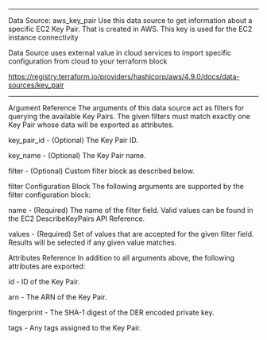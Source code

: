 ******************************************************************************************
Data Source: aws_key_pair
Use this data source to get information about a specific EC2 Key Pair. 
That is created in AWS.  This key is used for the EC2 instance connectivity 

Data Source uses external value in cloud services to import specific configuration
from cloud to your terraform block 

https://registry.terraform.io/providers/hashicorp/aws/4.9.0/docs/data-sources/key_pair
*****************************************************************************************


Argument Reference
The arguments of this data source act as filters for querying the available Key Pairs. The given filters must match exactly one Key Pair whose data will be exported as attributes.

key_pair_id - (Optional) The Key Pair ID.

key_name - (Optional) The Key Pair name.

filter - (Optional) Custom filter block as described below.

filter Configuration Block
The following arguments are supported by the filter configuration block:

name - (Required) The name of the filter field. Valid values can be found in the EC2 DescribeKeyPairs API Reference.

values - (Required) Set of values that are accepted for the given filter field. Results will be selected if any given value matches.

Attributes Reference
In addition to all arguments above, the following attributes are exported:

id - ID of the Key Pair.

arn - The ARN of the Key Pair.

fingerprint - The SHA-1 digest of the DER encoded private key.

tags - Any tags assigned to the Key Pair.